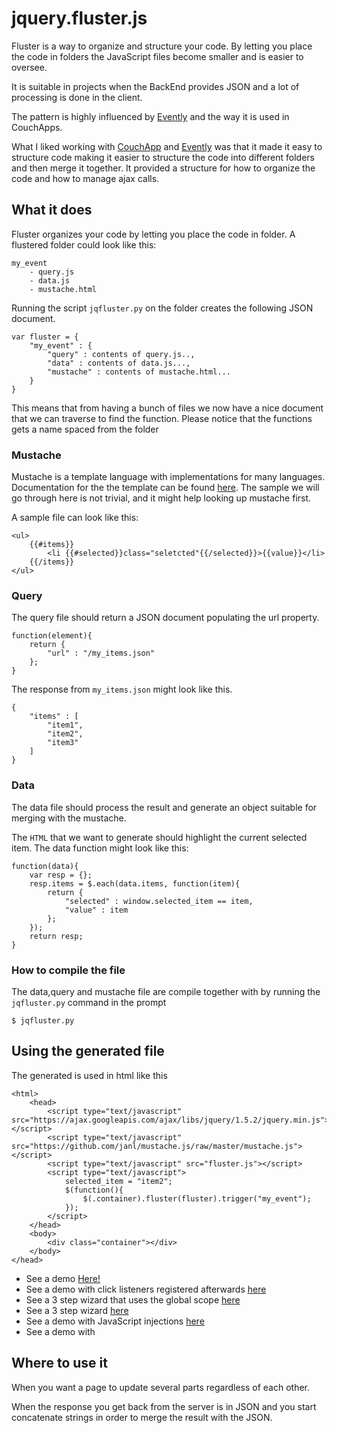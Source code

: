 # jquery.fluster.js

Fluster is a way to organize and structure your code. By letting you place the code in folders the JavaScript files become 
smaller and is easier to oversee. 

It is suitable in projects when the BackEnd provides JSON and a lot of processing is done in the client.

The pattern is highly influenced by [Evently][] and the way it is used in CouchApps.

What I liked working with [CouchApp][] and [Evently][] was that it made it easy to structure code making it easier to structure 
the code into different folders and then merge it together. It provided a structure for how to organize the code and how to 
manage ajax calls.

## What it does

Fluster organizes your code by letting you place the code in folder. A flustered folder could look like this:

	my_event
		- query.js
		- data.js
		- mustache.html

Running the script `jqfluster.py` on the folder creates the following JSON document.

	var fluster = {
		"my_event" : {
			"query" : contents of query.js..,
			"data" : contents of data.js...,
			"mustache" : contents of mustache.html...
		}
	}

This means that from having a bunch of files we now have a nice document that we can traverse to 
find the function. Please notice that the functions gets a name spaced from the folder 

### Mustache
Mustache is a template language with implementations for many languages. Documentation for the the template can be found
[here][mustache]. The sample we will go through here is not trivial, and it might help looking up mustache first.

A sample file can look like this:

	<ul>
		{{#items}}
			<li {{#selected}}class="seletcted"{{/selected}}>{{value}}</li>
		{{/items}}
	</ul>

### Query
The query file should return a JSON document populating the url property.

	function(element){
		return {
			"url" : "/my_items.json"
		};
	}

The response from `my_items.json` might look like this.

	{
		"items" : [
			"item1",
			"item2",
			"item3"
		]
	}

### Data
The data file should process the result and generate an object suitable for merging with the mustache.

The `HTML` that we want to generate should highlight the current selected item. The data function might look like this:

	function(data){
		var resp = {};
		resp.items = $.each(data.items, function(item){
			return {
				"selected" : window.selected_item == item,
				"value" : item
			};
		});
		return resp;
	}

### How to compile the file
The data,query and mustache file are compile together with by running the `jqfluster.py` command in the prompt

	$ jqfluster.py

## Using the generated file
The generated is used in html like this

	<html>
		<head>
			<script type="text/javascript" src="https://ajax.googleapis.com/ajax/libs/jquery/1.5.2/jquery.min.js"></script>
			<script type="text/javascript" src="https://github.com/janl/mustache.js/raw/master/mustache.js"></script>
			<script type="text/javascript" src="fluster.js"></script>
			<script type="text/javascript">
				selected_item = "item2";
				$(function(){
					$(.container).fluster(fluster).trigger("my_event");
				});
			</script>
		</head>
		<body>
			<div class="container"></div>
		</body>
	</head>

* See a demo [Here!][demo_1]
* See a demo with click listeners registered afterwards [here][demo_2]
* See a 3 step wizard that uses the global scope [here][demo_3_alt]
* See a 3 step wizard [here][demo_3]
* See a demo with JavaScript injections [here][demo_4]
* See a demo with 


## Where to use it
When you want a page to update several parts regardless of each other. 

When the response you get back from the server is in JSON and you start concatenate strings in order to 
merge the result with the JSON.

[couchapp]: http://couchapp.org/page/index "CouchApp" 
[evently]: https://github.com/jchris/evently "Evently"
[mustache]: https://github.com/janl/mustache.js/ "Mustache JS"
[jquery-ajax]: http://api.jquery.com/jQuery.ajax/ "jQuery Ajax"
[demo_1]: http://fluster.se/demo_1/index.html "Demo 1"
[demo_2]: http://fluster.se/demo_2/index.html "Demo 2"
[demo_3_alt]: http://fluster.se/demo_3/index.html "Demo 3 - The wizard using the global scope"
[demo_3]: http://fluster.se/demo_3/index.html "Demo 3 - The wizard"
[demo_4]: http://fluster.se/demo_4/index.html "Demo 4 - Injections"